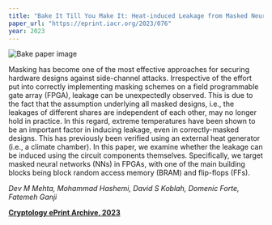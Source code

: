 ```yaml
---
title: "Bake It Till You Make It: Heat-induced Leakage from Masked Neural Networks"
paper_url: "https://eprint.iacr.org/2023/076"
year: 2023
---
```


![Bake paper image](/img/papers/bake.png)

Masking has become one of the most effective approaches for securing hardware designs against side-channel attacks. Irrespective of the effort put into correctly implementing masking schemes on a field programmable gate array (FPGA), leakage can be unexpectedly observed. This is due to the fact that the assumption underlying all masked designs, i.e., the leakages of different shares are independent of each other, may no longer hold in practice. In this regard, extreme temperatures have been shown to be an important factor in inducing leakage, even in correctly-masked designs. This has previously been verified using an external heat generator (i.e., a climate chamber). In this paper, we examine whether the leakage can be induced using the circuit components themselves. Specifically, we target masked neural networks (NNs) in FPGAs, with one of the main building blocks being block random access memory (BRAM) and flip-flops (FFs).

*Dev M Mehta, Mohammad Hashemi, David S Koblah, Domenic Forte, Fatemeh Ganji*

**[Cryptology ePrint Archive, 2023](https://eprint.iacr.org/2023/076)** 